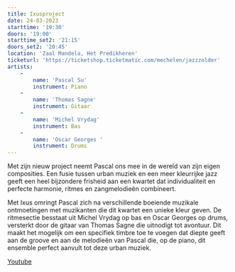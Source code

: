 ```yaml
---
title: Ixusproject
date: 24-03-2023
starttime: '19:30'
doors: '19:00'
starttime_set2: '21:15'
doors_set2: '20:45'
location: 'Zaal Mandela, Het Predikheren'
ticketurl: 'https://ticketshop.ticketmatic.com/mechelen/jazzzolder'
artists:
    -
        name: 'Pascal Su'
        instrument: Piano
    -
        name: 'Thomas Sagne'
        instrument: Gitaar
    -
        name: 'Michel Vrydag'
        instrument: Bas
    -
        name: 'Oscar Georges '
        instrument: Drums
---
```


Met zijn nieuw project neemt Pascal ons mee in de wereld van zijn eigen composities. Een fusie tussen urban muziek en een meer kleurrijke jazz geeft een heel bijzondere frisheid aan een kwartet dat individualiteit en perfecte harmonie, ritmes en zangmelodieën combineert.

Met Ixus omringt Pascal zich na verschillende boeiende muzikale ontmoetingen met muzikanten die dit kwartet een unieke kleur geven. De ritmesectie besstaat uit Michel Vrydag op bas en Oscar Georges op drums, versterkt door de gitaar van Thomas Sagne die uitnodigt tot avontuur. Dit maakt het mogelijk om een specifiek timbre toe te voegen dat diepte geeft aan de groove en aan de melodieën van Pascal die, op de piano, dit ensemble perfect aanvult tot deze urban muziek. 

[Youtube](https://www.youtube.com/watch?v=3lPwozY-rC8)